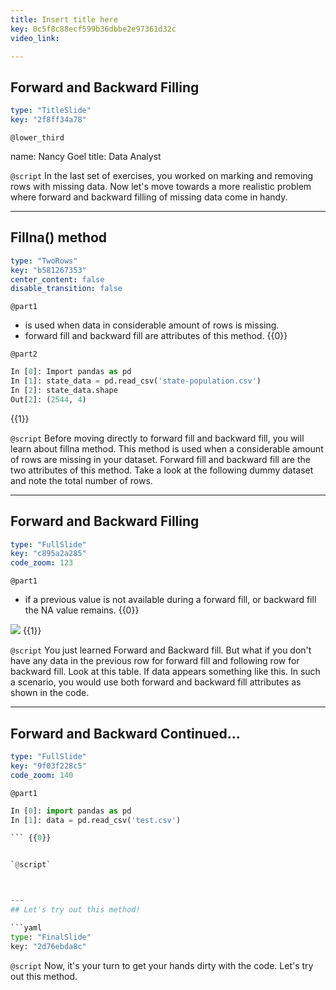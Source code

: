 ```yaml
---
title: Insert title here
key: 0c5f8c88ecf599b36dbbe2e97361d32c
video_link:

---
```

## Forward and Backward Filling

```yaml
type: "TitleSlide"
key: "2f8ff34a78"
```

`@lower_third`

name: Nancy Goel
title: Data Analyst


`@script`
In the last set of exercises, you worked on marking and removing rows with missing data. Now let's move towards a more realistic problem where forward and backward filling of missing data come in handy.


---
## Fillna() method

```yaml
type: "TwoRows"
key: "b581267353"
center_content: false
disable_transition: false
```

`@part1`
- is used when data in considerable amount of rows is missing.
- forward fill and backward fill are attributes of this method.
{{0}}


`@part2`
```Python
In [0]: Import pandas as pd
In [1]: state_data = pd.read_csv('state-population.csv')
In [2]: state_data.shape
Out[2]: (2544, 4)

```
{{1}}


`@script`
Before moving directly to forward fill and backward fill, you will learn about fillna method. This method is used when a considerable amount of rows are missing in your dataset. Forward fill and backward fill are the two attributes of this method. Take a look at the following dummy dataset and note the total number of rows.


---
## Forward and Backward Filling

```yaml
type: "FullSlide"
key: "c895a2a285"
code_zoom: 123
```

`@part1`
- if a previous value is not available during a forward fill, or backward fill the NA value remains. {{0}}

![](https://assets.datacamp.com/production/repositories/4322/datasets/7887940cca37f7adb1131a3401c9eff59c637aa6/Screen%20Shot%202018-12-24%20at%2010.50.44%20PM.png) {{1}}


`@script`
You just learned Forward and Backward fill. But what if you don't have any data in the previous row for forward fill and following row for backward fill. Look at this table. If data appears something like this. In such a scenario, you would use both forward and backward fill attributes as shown in the code.


---
## Forward and Backward Continued...

```yaml
type: "FullSlide"
key: "9f03f228c5"
code_zoom: 140
```

`@part1`
```python
In [0]: import pandas as pd
In [1]: data = pd.read_csv('test.csv')

``` {{0}}


`@script`



---
## Let's try out this method!

```yaml
type: "FinalSlide"
key: "2d76ebda8c"
```

`@script`
Now, it's your turn to get your hands dirty with the code. Let's try out this method.

